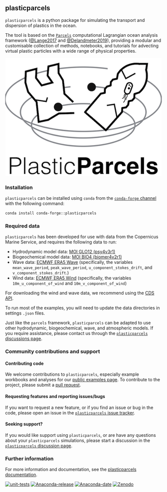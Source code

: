 ## plasticparcels
`plasticparcels` is a python package for simulating the transport and dispersion of plastics in the ocean.

The tool is based on the [`Parcels`](https://oceanparcels.org/) computational Lagrangian ocean analysis framework ([@Lange2017](http://dx.doi.org/10.5194/gmd-10-4175-2017) and [@Delandmeter2019](http://dx.doi.org/10.5194/gmd-12-3571-2019)), providing a modular and customisable collection of methods, notebooks, and tutorials for advecting virtual plastic particles with a wide range of physical properties.

![plasticparcels](docs/_static/plasticparcelslogo.png)

### Installation

`plasticparcels` can be installed using `conda` from the [`conda-forge` channel](https://anaconda.org/conda-forge/plasticparcels) with the following command:

```bash
conda install conda-forge::plasticparcels
```

### Required data

`plasticparcels` has been developed for use with data from the Copernicus Marine Service, and requires the following data to run:

* Hydrodynamic model data: [MOI GLO12 (psy4v3r1)](https://www.mercator-ocean.eu/en/solutions-expertise/accessing-digital-data/product-details/?offer=4217979b-2662-329a-907c-602fdc69c3a3&system=d35404e4-40d3-59d6-3608-581c9495d86a)
* Biogeochemical model data: [MOI BIO4 (biomer4v2r1)](https://www.mercator-ocean.eu/en/solutions-expertise/accessing-digital-data/product-details/?offer=8d0c01f3-81c7-0a59-0d06-602fdf63c5b6&system=dc40b324-7de7-0732-880b-5d9dcf7d344a)
* Wave data: [ECMWF ERA5 Wave](https://cds.climate.copernicus.eu/cdsapp#!/dataset/reanalysis-era5-single-levels) (specifically, the variables `mean_wave_period`, `peak_wave_period`, `u_component_stokes_drift`, and `v_component_stokes_drift`.)
* Wind data: [ECMWF ERA5 Wind](https://cds.climate.copernicus.eu/cdsapp#!/dataset/reanalysis-era5-single-levels) (specifically, the variables `10m_u_component_of_wind` and `10m_v_component_of_wind`)

For downloading the wind and wave data, we recommend using the [CDS API](https://cds.climate.copernicus.eu/api-how-to).

To run most of the examples, you will need to update the data directories in settings `.json` files.

Just like the `parcels` framework, `plasticparcels` can be adapted to use other hydrodynamic, biogeochemical, wave, and atmospheric models. If you require assistance, please contact us through the [`plasticparcels` discussions page](https://github.com/OceanParcels/plasticparcels/discussions).

### Community contributions and support
#### Contributing code
We welcome contributions to `plasticparcels`, especially example workbooks and analyses for our [public examples page](https://plastic.oceanparcels.org/en/latest/examples.html). To contribute to the project, please submit a [pull request](https://github.com/OceanParcels/plasticparcels/pulls).

#### Requesting features and reporting issues/bugs
If you want to request a new feature, or if you find an issue or bug in the code, please open an issue in the [`plasticparcels` issue tracker](https://github.com/OceanParcels/plasticparcels/issues).

#### Seeking support?
If you would like support using `plasticparcels`, or are have any questions about your `plasticparcels` simulations, please start a discussion in the [`plasticparcels` discussion page](https://github.com/OceanParcels/plasticparcels/discussions).




### Further information
For more information and documentation, see the [plasticparcels documentation](https://plastic.oceanparcels.org/).

[![unit-tests](https://github.com/OceanParcels/plasticparcels/actions/workflows/unit_tests.yml/badge.svg)](https://github.com/OceanParcels/plasticparcels/actions/workflows/unit_tests.yml)
[![Anaconda-release](https://anaconda.org/conda-forge/plasticparcels/badges/version.svg)](https://anaconda.org/conda-forge/plasticparcels/)
[![Anaconda-date](https://anaconda.org/conda-forge/plasticparcels/badges/latest_release_date.svg)](https://anaconda.org/conda-forge/plasticparcels/)
[![Zenodo](https://zenodo.org/badge/DOI/10.5281/zenodo.11388383.svg)](https://doi.org/10.5281/zenodo.11388383)
